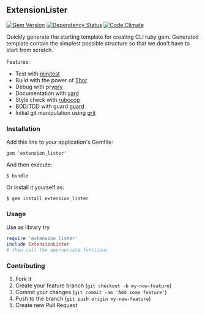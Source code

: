 ## ExtensionLister

[![Gem Version](https://badge.fury.io/rb/extension_lister.svg)][gem]
[![Dependency Status](https://gemnasium.com/agilecreativity/extension_lister.png)][gemnasium]
[![Code Climate](https://codeclimate.com/github/agilecreativity/extension_lister.png)][codeclimate]

[gem]: http://badge.fury.io/rb/extension_lister
[gemnasium]: https://gemnasium.com/agilecreativity/extension_lister
[codeclimate]: https://codeclimate.com/github/agilecreativity/extension_lister

Quickly generate the starting template for creating CLI ruby gem.
Generated template contain the simplest possible structure so that we don't have
to start from scratch.

Features:

- Test with [minitest][]
- Build with the power of [Thor][]
- Debug with pry[pry][]
- Documentation with [yard][]
- Style check with [rubocop][]
- BDD/TDD with guard [guard][]
- Initial git manipulation using [grit][]

### Installation

Add this line to your application's Gemfile:

    gem 'extension_lister'

And then execute:

    $ bundle

Or install it yourself as:

    $ gem install extension_lister

### Usage

Use as library try

```ruby
require 'extension_lister'
include ExtensionLister
# then call the appropriate functions
```

### Contributing

1. Fork it
2. Create your feature branch (`git checkout -b my-new-feature`)
3. Commit your changes (`git commit -am 'Add some feature'`)
4. Push to the branch (`git push origin my-new-feature`)
5. Create new Pull Request

[thor]: https://github.com/erikhuda/thor
[minitest]: https://github.com/seattlerb/minitest
[guard]: https://github.com/guard/guard
[yard]: https://github.com/lsegal/yard
[pry]: https://github.com/pry/pry
[rubocop]: https://github.com/bbatsov/rubocop
[grit]: https://github.com/mojombo/grit
